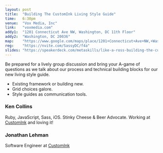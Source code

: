 ```yaml
---
layout: post
title:  "Building The CustomInk Living Style Guide"
time:   6:30pm
venue:  "Vox Media, Inc"
link:   "voxmedia.com"
addy1:  "1201 Connecticut Ave NW, Washington, DC 11th Floor"
addy2:  "Washington, DC 20036"
map:    "https://www.google.com/maps/place/1201+Connecticut+Ave+NW,+Washington,+DC+20036"
reg:    "https://nvite.com/SassyDC/f4a"
slides: "https://speakerdeck.com/metaskills/like-a-ross-building-the-customink-dot-com-living-style-guide"
---
```


Be prepared for a lively group discussion and bring your A-game of questions as we talk about our process and technical building blocks for our new living style guide.

- Existing framework or building new.
- Grid choices galore.
- Style guides as communication tools.

### Ken Collins

Ruby, JavaScript, Sass, iOS. Stinky Cheese & Beer Advocate. Working at [CustomInk](http://www.customink.com/) and loving it!

### Jonathan Lehman

Software Engineer at [CustomInk](http://www.customink.com/)
